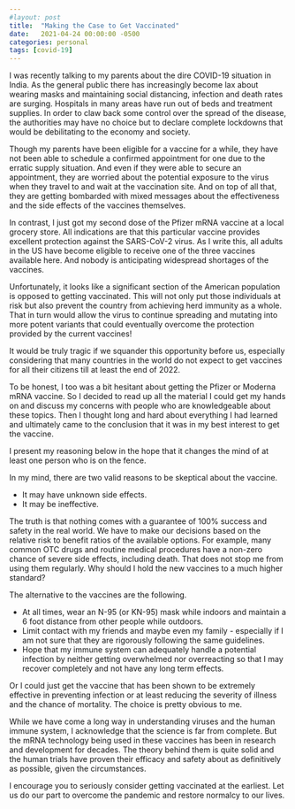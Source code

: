 ```yaml
---
#layout: post
title:  "Making the Case to Get Vaccinated"
date:   2021-04-24 00:00:00 -0500
categories: personal
tags: [covid-19]
---
```

I was recently talking to my parents about the dire COVID-19 situation in India. As the general public there has increasingly become lax about wearing masks and maintaining social distancing, infection and death rates are surging. Hospitals in many areas have run out of beds and treatment supplies. In order to claw back some control over the spread of the disease, the authorities may have no choice but to declare complete lockdowns that would be debilitating to the economy and society.

Though my parents have been eligible for a vaccine for a while, they have not been able to schedule a confirmed appointment for one due to the erratic supply situation. And even if they were able to secure an appointment, they are worried about the potential exposure to the virus when they travel to and wait at the vaccination site. And on top of all that, they are getting bombarded with mixed messages about the effectiveness and the side effects of the vaccines themselves.

In contrast, I just got my second dose of the Pfizer mRNA vaccine at a local grocery store. All indications are that this particular vaccine provides excellent protection against the SARS-CoV-2 virus. As I write this, all adults in the US have become eligible to receive one of the three vaccines available here. And nobody is anticipating widespread shortages of the vaccines.

Unfortunately, it looks like a significant section of the American population is opposed to getting vaccinated. This will not only put those individuals at risk but also prevent the country from achieving herd immunity as a whole. That in turn would allow the virus to continue spreading and mutating into more potent variants that could eventually overcome the protection provided by the current vaccines!

It would be truly tragic if we squander this opportunity before us, especially considering that many countries in the world do not expect to get vaccines for all their citizens till at least the end of 2022.

To be honest, I too was a bit hesitant about getting the Pfizer or Moderna mRNA vaccine. So I decided to read up all the material I could get my hands on and discuss my concerns with people who are knowledgeable about these topics. Then I thought long and hard about everything I had learned and ultimately came to the conclusion that it was in my best interest to get the vaccine.

I present my reasoning below in the hope that it changes the mind of at least one person who is on the fence.

In my mind, there are two valid reasons to be skeptical about the vaccine.
 * It may have unknown side effects.
 * It may be ineffective.

The truth is that nothing comes with a guarantee of 100% success and safety in the real world. We have to make our decisions based on the relative risk to benefit ratios of the available options. For example, many common OTC drugs and routine medical procedures have a non-zero chance of severe side effects, including death. That does not stop me from using them regularly. Why should I hold the new vaccines to a much higher standard?

The alternative to the vaccines are the following.
  * At all times, wear an N-95 (or KN-95) mask while indoors and maintain a 6 foot distance from other people while outdoors.
  * Limit contact with my friends and maybe even my family - especially if I am  not sure that they are rigorously following the same guidelines.
  * Hope that my immune system can adequately handle a potential infection by neither getting overwhelmed nor overreacting so that I may recover completely and not have any long term effects.

Or I could just get the vaccine that has been shown to be extremely effective in preventing infection or at least reducing the severity of illness and the chance of mortality. The choice is pretty obvious to me.

While we have come a long way in understanding viruses and the human immune system, I acknowledge that the science is far from complete. But the mRNA technology being used in these vaccines has been in research and development for decades. The theory behind them is quite solid and the human trials have proven their efficacy and safety about as definitively as possible, given the circumstances.

I encourage you to seriously consider getting vaccinated at the earliest. Let us do our part to overcome the pandemic and restore normalcy to our lives.